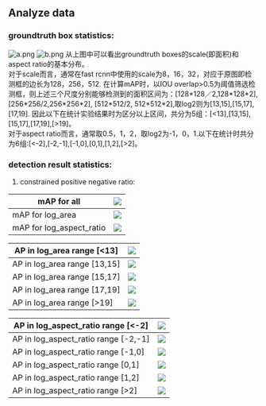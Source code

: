 ## Analyze data
### groundtruth box statistics:
![a.png](resources/gt_box_analysis.png)
![b.png](resources/gt_box_analysis2.png)
从上图中可以看出groundtruth boxes的scale(即面积)和aspect ratio的基本分布。  
对于scale而言，通常在fast rcnn中使用的scale为8，16，32，对应于原图即检测框的边长为128，256，512. 在计算mAP时，以IOU overlap>0.5为阈值筛选检测框，则上述三个尺度分别能够检测到的面积区间为：[128\*128／2,128\*128\*2], [256\*256/2,256\*256\*2], [512\*512/2, 512\*512\*2],取log2则为[13,15],[15,17],[17,19]. 因此以下在统计实验结果时为区分以上区间，共分为5组：[<13],[13,15],[15,17],[17,19],[>19]。   
对于aspect ratio而言，通常取0.5，1，2，取log2为-1，0，1.以下在统计时共分为6组:[<-2],[-2,-1],[-1,0],[0,1],[1,2],[>2]。

### detection result statistics:
1. constrained positive negative ratio:      

mAP for all  | ![](resources/ap_all.png)|
------------- |---------|
mAP for log\_area  | ![](resources/map_log_area.png)|
mAP for log\_aspect\_ratio | ![](resources/map_log_aspect_ratio.png)|

AP in log\_area range [<13] |![](resources/ap_<13.png)|
----|-----|
AP in log\_area range [13,15] |![](resources/ap_13~15.png)|
AP in log\_area range [15,17] |![](resources/ap_15~17.png)|
AP in log\_area range [17,19] |![](resources/ap_17~19.png)|
AP in log\_area range [>19] |![](resources/ap_>19.png)|

AP in log\_aspect_ratio range [<-2] |![](resources/ap_<-2.png)|
----|-----|
AP in log\_aspect_ratio range [-2,-1] |![](resources/ap_-2~-1.png)|
AP in log\_aspect_ratio range [-1,0] |![](resources/ap_-1~0.png)|
AP in log\_aspect_ratio range [0,1] |![](resources/ap_0~1.png)|
AP in log\_aspect_ratio range [1,2] |![](resources/ap_1~2.png)|
AP in log\_aspect_ratio range [>2] |![](resources/ap_>2.png)|

